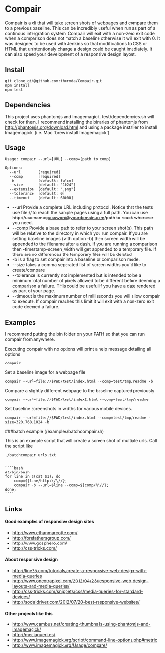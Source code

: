# Compair

Compair is a cli that will take screen shots of webpages and compare them to a
previous baseline. This can be incredibly useful when run as part of a
continous intergration system. Compair will exit with a non-zero exit code when a
comparison does not match a baseline otherwise it will exit with 0. It was designed
to be used with Jenkins so that modifications to CSS or HTML that
unintentionaly change a design could be caught imediately. It can also speed your
development of a responsive design layout.

## Install

    git clone git@github.com:thurmda/Compair.git
    npm install
    npm test

## Dependencies
This project uses phantomjs and Imagemagick. test/dependencies.sh will
check for them. I recommend installing the binaries of phantomjs from
http://phantomjs.org/download.html and using a package installer to install
Imagemagick, (i.e. Mac `brew install Imagemagick')

## Usage

    Usage: compair --url=[URL] --comp=[path to comp]

    Options:
      --url        [required]
      --comp       [required]
      -b           [default: false]
      --size       [default: "1024"]
      --extension  [default: ".png"]
      --tolerance  [default: 0]
      --timeout    [default: 60000]

* --url Provide a complete URL including protocol. Notice that the tests use file://
to reach the sample pages using a full path. You can use
http://username:password@yourdomain.com/path to reach wherever you need.
* --comp Provide a base path to refer to your screen shot(s). This path will be relative
to the directory in which you run compair. If you are setting baseline images (with option
-b) then screen width will be appended to the filename after a dash. If you are running a
comparison then -timestamp-screen_width will get appended to a temporary file. If there are
no differences the temporary files will be deleted.
* -b is a flag to set compair into a baseline or comparison mode.
* --size takes a comma seperated list of screen widths you'd like to create/compare
* --tolerance is currently not implemented but is intended to be a minimum total number of
pixels allowed to be different before deeming a comparison a failure. THis could be useful
if you have a date rendered as part of your page.
* --timeout is the maximum number of milliseconds you will allow compair to execute. If
compair reaches this limit it will exit with a non-zero exit code deemed a failure.


## Examples
I recommend putting the bin folder on your PATH so that you can run compair
from anywhere.

Executing compair with no options will print a help message detailing all
options

    compair

Set a baseline image for a webpage file

    compair --url=file://$PWD/test/index.html --comp=test/tmp/readme -b


Compare a slightly different webpage to the baseline captured previously

    compair --url=file://$PWD/test/index2.html --comp=test/tmp/readme



Set baseline screenshots in widths for various mobile devices.

    compair --url=file://$PWD/test/index.html --comp=test/tmp/readme -size=320,768,1024 -b


###batch example (/examples/batchcompair.sh)

This is an example script that will create a screen shot of multiple urls. Call
the script like 

    ./batchcompair urls.txt


    ````bash
    #!/bin/bash
    for line in $(cat $1); do 
        comp=${line/http:\/\//};
        compair -b --url=$line --comp=${comp/%\//};
    done; 
    ````




## Links

#### Good examples of responsive design sites

* http://www.ethanmarcotte.com/
* http://forefathersgroup.com/
* http://www.gosphero.com/
* http://css-tricks.com/


#### About responsive design

* http://line25.com/tutorials/create-a-responsive-web-design-with-media-queries
* http://www.onextrapixel.com/2012/04/23/responsive-web-design-layouts-and-media-queries/
* http://css-tricks.com/snippets/css/media-queries-for-standard-devices/
* http://socialdriver.com/2012/07/20-best-responsive-websites/


#### Other projects like this
* http://www.cambus.net/creating-thumbnails-using-phantomjs-and-imagemagick/
* http://mediaqueri.es/
* http://www.imagemagick.org/script/command-line-options.php#metric
* http://www.imagemagick.org/Usage/compare/
